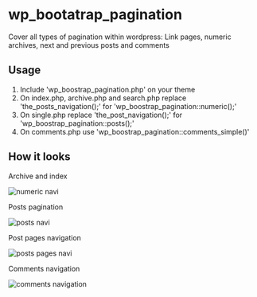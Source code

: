 # wp_bootatrap_pagination
Cover all types of pagination within wordpress: Link pages, numeric archives, next and previous posts and comments

## Usage
1. Include 'wp_boostrap_pagination.php' on your theme
1. On index.php, archive.php and search.php replace 'the_posts_navigation();' for 'wp_boostrap_pagination::numeric();'
1. On single.php replace 'the_post_navigation();' for 'wp_boostrap_pagination::posts();'
1. On comments.php use 'wp_boostrap_pagination::comments_simple()'

## How it looks

Archive and index 

![numeric navi](http://image.prntscr.com/image/b76723c06e3a477f9411463fdb0a6513.png "Numeric Navi")

Posts pagination

![posts navi](http://image.prntscr.com/image/c6bb563bb031419aad46531430a4fb8a.png "Posts Navigation")

Post pages navigation

![posts pages navi](http://image.prntscr.com/image/5772a2330ea9431d809284f5d8c8e7a4.png "Posts Pages Navigation")

Comments navigation

![comments navigation](http://image.prntscr.com/image/ef055361988449f0be84b70cbc04910a.png "Comments Navigation")
